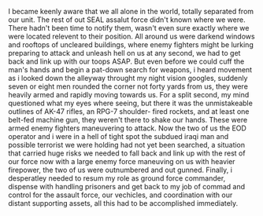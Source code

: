  I became keenly aware that we all alone in the world, totally separated from our unit. The rest of out SEAL assalut force didn't known where we were. There hadn't been time to notify them, wasn't even sure exactly where we were located relevent to their position. All around us were darkend windows and rooftops of uncleared buildings, where enemy fighters might be lurking preparing to attack and unleash hell on us at any second, we had to get back and link up with our toops ASAP. But even before we could cuff the man's hands and begin a pat-down search for weapons, i heard movement as i looked down the alleyway throught my night vision googles, suddenly seven or eight men rounded the corner not forty yards from us, they were heavily armed and rapidly moving towards us. For a split second, my mind questioned what my eyes where seeing, but there it was the unmistakeable outlines of AK-47 rifles, an RPG-7 shoulder- fired rockets, and at least one belt-fed machine gun, they weren't there to shake our hands. These were armed enemy fighters maneuvering to attack. Now the two of us the EOD operator and i were in a hell of tight spot the subdued iraqi man and possible terrorist we were holding had not yet been searched, a situation that carried huge risks we needed to fall back and link up with the rest of our force now with a large enemy force maneuving on us with heavier firepower, the two of us were outnumbered and out gunned. Finally, i desperatley needed to resum my role as ground force commander, dispense with handling prisoners and get back to my job of commad and control for the assault force, our vechicles, and coordination with our distant supporting assets, all this had to be accomplished immediately.
